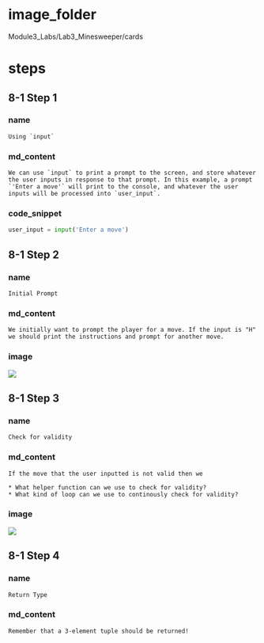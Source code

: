 # image_folder
Module3_Labs/Lab3_Minesweeper/cards

# steps

## 8-1 Step 1
### name
```
Using `input`
```
### md_content
```
We can use `input` to print a prompt to the screen, and store whatever the user inputs in response to that prompt. In this example, a prompt `'Enter a move'` will print to the console, and whatever the user inputs will be processed into `user_input`.
```
### code_snippet
```python
user_input = input('Enter a move')
```
## 8-1 Step 2
### name
```
Initial Prompt
```
### md_content
```
We initially want to prompt the player for a move. If the input is "H" we should print the instructions and prompt for another move.
```
### image
<img src="https://i.ytimg.com/vi/j8QOliCZVl4/maxresdefault.jpg">

## 8-1 Step 3
### name
```
Check for validity
```
### md_content
```
If the move that the user inputted is not valid then we 

* What helper function can we use to check for validity?
* What kind of loop can we use to continously check for validity?
```

### image
<img src="https://storage.needpix.com/rsynced_images/tick-and-cross.jpg">

## 8-1 Step 4
### name
```
Return Type
```
### md_content
```
Remember that a 3-element tuple should be returned!
```
